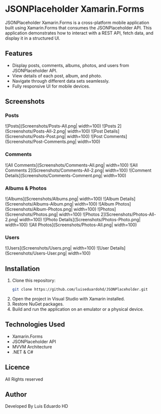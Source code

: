 # JSONPlaceholder Xamarin.Forms

JSONPlaceholder Xamarin.Forms is a cross-platform mobile application built using Xamarin.Forms that consumes the JSONPlaceholder API. This application demonstrates how to interact with a REST API, fetch data, and display it in a structured UI.

## Features
- Display posts, comments, albums, photos, and users from JSONPlaceholder API.
- View details of each post, album, and photo.
- Navigate through different data sets seamlessly.
- Fully responsive UI for mobile devices.

## Screenshots
### Posts
![Posts](Screenshots/Posts-All.png| width=100)
![Posts 2](Screenshots/Posts-All-2.png| width=100)
![Post Details](Screenshots/Posts-Post.png| width=100)
![Post Comments](Screenshots/Post-Comments.png| width=100)

### Comments
![All Comments](Screenshots/Comments-All.png| width=100)
![All Comments 2](Screenshots/Comments-All-2.png| width=100)
![Comment Details](Screenshots/Comments-Comment.png| width=100)

### Albums & Photos
![Albums](Screenshots/Albums.png| width=100)
![Album Details](Screenshots/Albums-Album.png| width=100)
![Album Photos](Screenshots/Album-Photos.png| width=100)
![Photos](Screenshots/Photos.png| width=100)
![Photos 2](Screenshots/Photos-All-2.png| width=100)
![Photo Details](Screenshots/Photos-Photo.png| width=100)
![All Photos](Screenshots/Photos-All.png| width=100)

### Users
![Users](Screenshots/Users.png| width=100)
![User Details](Screenshots/Users-User.png| width=100)

## Installation
1. Clone this repository:
   ```sh
   git clone https://github.com/luiseduardohd/JSONPlaceholder.git
2. Open the project in Visual Studio with Xamarin installed.
3. Restore NuGet packages.
4. Build and run the application on an emulator or a physical device.

## Technologies Used
- Xamarin.Forms
- JSONPlaceholder API
- MVVM Architecture
- .NET & C#

## Licence
All Rights reserved

## Author
Developed By Luis Eduardo HD
